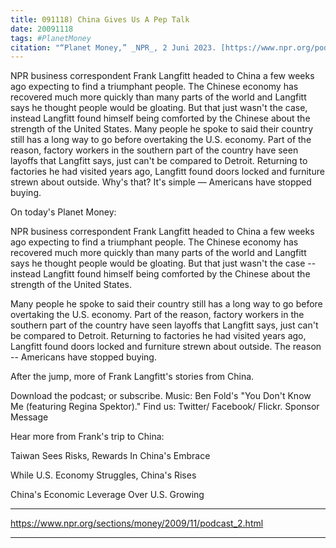 ```yaml
---
title: 091118) China Gives Us A Pep Talk
date: 20091118
tags: #PlanetMoney
citation: "“Planet Money,” _NPR_, 2 Juni 2023. [https://www.npr.org/podcasts/510289/planet-money](https://www.npr.org/podcasts/510289/planet-money) (diakses 4 Juni 2023)."
---
```


NPR business correspondent Frank Langfitt headed to China a few weeks ago expecting to find a triumphant people. The Chinese economy has recovered much more quickly than many parts of the world and Langfitt says he thought people would be gloating. But that just wasn't the case, instead Langfitt found himself being comforted by the Chinese about the strength of the United States. Many people he spoke to said their country still has a long way to go before overtaking the U.S. economy. Part of the reason, factory workers in the southern part of the country have seen layoffs that Langfitt says, just can't be compared to Detroit. Returning to factories he had visited years ago, Langfitt found doors locked and furniture strewn about outside. Why's that? It's simple — Americans have stopped buying.

On today's Planet Money:

NPR business correspondent Frank Langfitt headed to China a few weeks ago expecting to find a triumphant people. The Chinese economy has recovered much more quickly than many parts of the world and Langfitt says he thought people would be gloating. But that just wasn't the case -- instead Langfitt found himself being comforted by the Chinese about the strength of the United States.

Many people he spoke to said their country still has a long way to go before overtaking the U.S. economy. Part of the reason, factory workers in the southern part of the country have seen layoffs that Langfitt says, just can't be compared to Detroit. Returning to factories he had visited years ago, Langfitt found doors locked and furniture strewn about outside. The reason -- Americans have stopped buying.

After the jump, more of Frank Langfitt's stories from China.

Download the podcast; or subscribe. Music: Ben Fold's "You Don't Know Me (featuring Regina Spektor)." Find us: Twitter/ Facebook/ Flickr.
Sponsor Message

Hear more from Frank's trip to China:

Taiwan Sees Risks, Rewards In China's Embrace

While U.S. Economy Struggles, China's Rises

China's Economic Leverage Over U.S. Growing

----

https://www.npr.org/sections/money/2009/11/podcast_2.html



----

